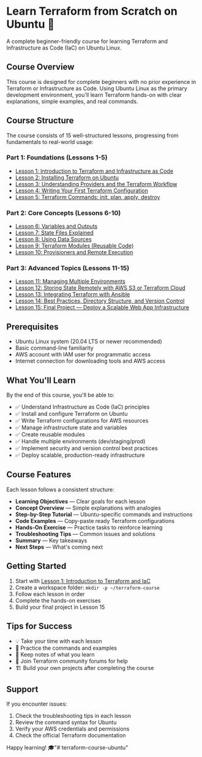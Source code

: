 # Learn Terraform from Scratch on Ubuntu 🚀

A complete beginner-friendly course for learning Terraform and Infrastructure as Code (IaC) on Ubuntu Linux.

## Course Overview

This course is designed for complete beginners with no prior experience in Terraform or Infrastructure as Code. Using Ubuntu Linux as the primary development environment, you'll learn Terraform hands-on with clear explanations, simple examples, and real commands.

## Course Structure

The course consists of 15 well-structured lessons, progressing from fundamentals to real-world usage:

### Part 1: Foundations (Lessons 1-5)
- [Lesson 1: Introduction to Terraform and Infrastructure as Code](lesson-01.md)
- [Lesson 2: Installing Terraform on Ubuntu](lesson-02.md)
- [Lesson 3: Understanding Providers and the Terraform Workflow](lesson-03.md)
- [Lesson 4: Writing Your First Terraform Configuration](lesson-04.md)
- [Lesson 5: Terraform Commands: init, plan, apply, destroy](lesson-05.md)

### Part 2: Core Concepts (Lessons 6-10)
- [Lesson 6: Variables and Outputs](lesson-06.md)
- [Lesson 7: State Files Explained](lesson-07.md)
- [Lesson 8: Using Data Sources](lesson-08.md)
- [Lesson 9: Terraform Modules (Reusable Code)](lesson-09.md)
- [Lesson 10: Provisioners and Remote Execution](lesson-10.md)

### Part 3: Advanced Topics (Lessons 11-15)
- [Lesson 11: Managing Multiple Environments](lesson-11.md)
- [Lesson 12: Storing State Remotely with AWS S3 or Terraform Cloud](lesson-12.md)
- [Lesson 13: Integrating Terraform with Ansible](lesson-13.md)
- [Lesson 14: Best Practices, Directory Structure, and Version Control](lesson-14.md)
- [Lesson 15: Final Project — Deploy a Scalable Web App Infrastructure](lesson-15.md)

## Prerequisites

- Ubuntu Linux system (20.04 LTS or newer recommended)
- Basic command-line familiarity
- AWS account with IAM user for programmatic access
- Internet connection for downloading tools and AWS access

## What You'll Learn

By the end of this course, you'll be able to:

- ✅ Understand Infrastructure as Code (IaC) principles
- ✅ Install and configure Terraform on Ubuntu
- ✅ Write Terraform configurations for AWS resources
- ✅ Manage infrastructure state and variables
- ✅ Create reusable modules
- ✅ Handle multiple environments (dev/staging/prod)
- ✅ Implement security and version control best practices
- ✅ Deploy scalable, production-ready infrastructure

## Course Features

Each lesson follows a consistent structure:

- **Learning Objectives** — Clear goals for each lesson
- **Concept Overview** — Simple explanations with analogies
- **Step-by-Step Tutorial** — Ubuntu-specific commands and instructions
- **Code Examples** — Copy-paste ready Terraform configurations
- **Hands-On Exercise** — Practice tasks to reinforce learning
- **Troubleshooting Tips** — Common issues and solutions
- **Summary** — Key takeaways
- **Next Steps** — What's coming next

## Getting Started

1. Start with [Lesson 1: Introduction to Terraform and IaC](lesson-01.md)
2. Create a workspace folder: `mkdir -p ~/terraform-course`
3. Follow each lesson in order
4. Complete the hands-on exercises
5. Build your final project in Lesson 15

## Tips for Success

- 💡 Take your time with each lesson
- 🔄 Practice the commands and examples
- 📝 Keep notes of what you learn
- 🤝 Join Terraform community forums for help
- 🏗️ Build your own projects after completing the course

## Support

If you encounter issues:

1. Check the troubleshooting tips in each lesson
2. Review the command syntax for Ubuntu
3. Verify your AWS credentials and permissions
4. Check the official Terraform documentation

Happy learning! 🎓"# terraform-course-ubuntu" 
